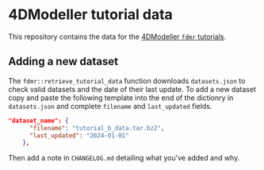 # 4DModeller tutorial data

This repository contains the data for the [4DModeller `fdmr` tutorials](https://4dmodeller.github.io/fdmr/articles/).

## Adding a new dataset

The `fdmr::retrieve_tutorial_data` function downloads `datasets.json` to check valid datasets and the date of their last update.
To add a new dataset copy and paste the following template into the end of the dictionry in `datasets.json` and complete `filename` and
`last_updated` fields.

```json
"dataset_name": {
      "filename": "tutorial_b_data.tar.bz2",
      "last_updated": "2024-01-01"
    },
```

Then add a note in `CHANGELOG.md` detailing what you've added and why.